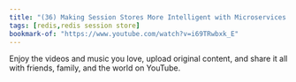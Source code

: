```yaml
---
title: "(36) Making Session Stores More Intelligent with Microservices - YouTube"
tags: [redis,redis session store]
bookmark-of: "https://www.youtube.com/watch?v=i69TRwbxk_E"
---
```

Enjoy the videos and music you love, upload original content, and share it all with friends, family, and the world on YouTube.
